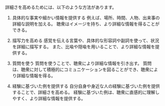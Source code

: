 詳細さを高めるためには、以下のような方法があります。

1. 具体的な事実や細かい情報を提供する
   例えば、場所、時間、人物、出来事の詳細な説明を加える。
   聴衆はイメージを持ち、より詳細な情報を得ることができる。

2. 描写力を高める
   感覚を伝える言葉や、具体的な形容詞や副詞を使って、状況を詳細に描写する。
   また、比喩や隠喩を用いることで、より詳細な情報を提供する。

3. 質問を使う
   質問を使うことで、聴衆により詳細な情報を引き出す。
   質問は、聴衆に対して積極的にコミュニケーションを図ることができ、聴衆により詳細な情報を得る。

4. 経験に基づいた例を提供する
   自分自身や身近な人の経験に基づいた例を提供することで、詳細さを高める。
   経験に基づいた例は、聴衆に直感的に理解しやすく、より詳細な情報を提供する。
